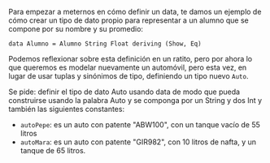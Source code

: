 Para empezar a meternos en cómo definir un data, te damos un ejemplo de cómo crear un tipo de dato propio para representar a un alumno que se compone por su nombre y su promedio:

`data Alumno = Alumno String Float deriving (Show, Eq)`

Podemos reflexionar sobre esta definición en un ratito, pero por ahora lo que queremos es modelar nuevamente un automóvil, pero esta vez, en lugar de usar tuplas y sinónimos de tipo, definiendo un tipo nuevo `Auto`.

Se pide: definir el tipo de dato Auto usando data de modo que pueda construirse usando la palabra Auto y se componga por un String y dos Int y también las siguientes constantes:

* `autoPepe`: es un auto con patente "ABW100", con un tanque vacío de 55 litros
* `autoMara`: es un auto con patente "GIR982", con 10 litros de nafta, y un tanque de 65 litros.